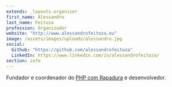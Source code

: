 ```yaml
---
extends: _layouts.organizer
first_name: Alessandro
last_name: Feitosa
profession: Organizador
website: "http://www.alessandrofeitoza.eu"
image: /assets/images/uploads/alessandro.jpg
social:
  Github: "https://github.com/alessandrofeitoza"
  LinkedIn: https://www.linkedin.com/in/alessandrofeitoza/
section: info
---
```


Fundador e coordenador do [PHP com Rapadura](https://phpcomrapaduta.org) e desenvolvedor.
